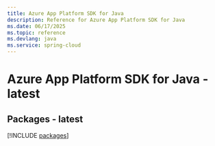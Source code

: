 ```yaml
---
title: Azure App Platform SDK for Java
description: Reference for Azure App Platform SDK for Java
ms.date: 06/17/2025
ms.topic: reference
ms.devlang: java
ms.service: spring-cloud
---
```

# Azure App Platform SDK for Java - latest
## Packages - latest
[!INCLUDE [packages](app-platform-index.md)]